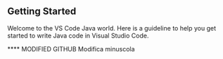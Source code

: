 ## Getting Started

Welcome to the VS Code Java world. Here is a guideline to help you get started to write Java code in Visual Studio Code.

**** MODIFIED GITHUB
Modifica minuscola
